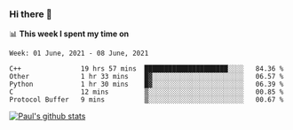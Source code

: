 ### Hi there 👋

📊 **This week I spent my time on**
<!--START_SECTION:waka-->
```text
Week: 01 June, 2021 - 08 June, 2021

C++               19 hrs 57 mins  █████████████████████░░░░   84.36 % 
Other             1 hr 33 mins    █▓░░░░░░░░░░░░░░░░░░░░░░░   06.57 % 
Python            1 hr 30 mins    █▓░░░░░░░░░░░░░░░░░░░░░░░   06.39 % 
C                 12 mins         ▒░░░░░░░░░░░░░░░░░░░░░░░░   00.85 % 
Protocol Buffer   9 mins          ▒░░░░░░░░░░░░░░░░░░░░░░░░   00.67 % 
```
<!--END_SECTION:waka-->


[![Paul's github stats](https://github-readme-stats.vercel.app/api?username=mickeyouyou&theme=dracula&show_icons=true)](https://github.com/anuraghazra/github-readme-stats)
